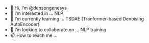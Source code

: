 - 👋 Hi, I’m @densongenesys
- 👀 I’m interested in ... NLP
- 🌱 I’m currently learning ... TSDAE (Tranformer-based Denoising AutoEncoder) 
- 💞️ I’m looking to collaborate on ... NLP training
- 📫 How to reach me ... 

<!---
densongenesys/densongenesys is a ✨ special ✨ repository because its `README.md` (this file) appears on your GitHub profile.
You can click the Preview link to take a look at your changes.
--->
